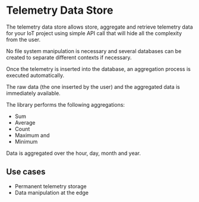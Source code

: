 # Telemetry Data Store

The telemetry data store allows store, aggregate and retrieve telemetry data for your IoT project
using simple API call that will hide all the complexity from the user.

No file system manipulation is necessary and several databases can be created to separate different contexts if necessary.

Once the telemetry is inserted into the database, an aggregation process is executed automatically.

The raw data (the one inserted by the user) and the aggregated data is immediately available.

The library performs the following aggregations:
- Sum
- Average
- Count
- Maximum and
- Minimum

Data is aggregated over the hour, day, month and year.

## Use cases

- Permanent telemetry storage
- Data manipulation at the edge
 

